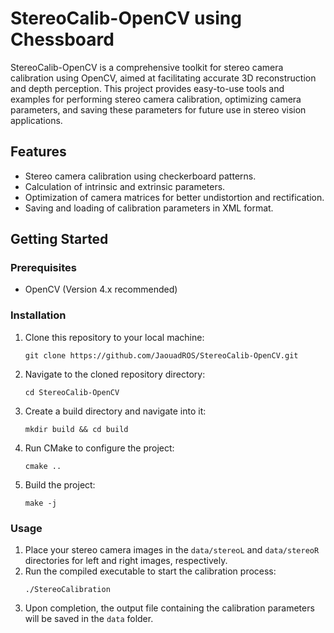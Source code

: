 # StereoCalib-OpenCV using Chessboard

StereoCalib-OpenCV is a comprehensive toolkit for stereo camera calibration using OpenCV, aimed at facilitating accurate 3D reconstruction and depth perception. This project provides easy-to-use tools and examples for performing stereo camera calibration, optimizing camera parameters, and saving these parameters for future use in stereo vision applications.

## Features

- Stereo camera calibration using checkerboard patterns.
- Calculation of intrinsic and extrinsic parameters.
- Optimization of camera matrices for better undistortion and rectification.
- Saving and loading of calibration parameters in XML format.

## Getting Started

### Prerequisites

- OpenCV (Version 4.x recommended)

### Installation

1. Clone this repository to your local machine:
    ```
    git clone https://github.com/JaouadROS/StereoCalib-OpenCV.git
    ```
2. Navigate to the cloned repository directory:
    ```
    cd StereoCalib-OpenCV
    ```
3. Create a build directory and navigate into it:
    ```
    mkdir build && cd build
    ```
4. Run CMake to configure the project:
    ```
    cmake ..
    ```
5. Build the project:
    ```
    make -j
    ```

### Usage

1. Place your stereo camera images in the `data/stereoL` and `data/stereoR` directories for left and right images, respectively.
2. Run the compiled executable to start the calibration process:
    ```
    ./StereoCalibration
    ```
3. Upon completion, the output file containing the calibration parameters will be saved in the `data` folder.

